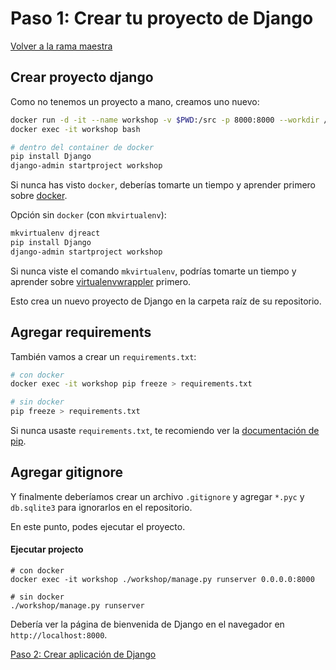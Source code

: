 # Paso 1: Crear tu proyecto de Django

[Volver a la rama maestra](https://gitlab.com/FedeG/django-react-workshop/tree/master)

## Crear proyecto django
Como no tenemos un proyecto a mano, creamos uno nuevo:

```bash
docker run -d -it --name workshop -v $PWD:/src -p 8000:8000 --workdir /src python:3.6 bash
docker exec -it workshop bash

# dentro del container de docker
pip install Django
django-admin startproject workshop
```
Si nunca has visto `docker`, deberías tomarte un tiempo
y aprender primero sobre [docker](https://docs.docker.com).

Opción sin `docker` (con `mkvirtualenv`):
```bash
mkvirtualenv djreact
pip install Django
django-admin startproject workshop
```
Si nunca viste el comando `mkvirtualenv`, podrías tomarte un tiempo
y aprender sobre [virtualenvwrappler](http://virtualenvwrapper.readthedocs.org/en/latest/) primero.

Esto crea un nuevo proyecto de Django en la carpeta raíz de su repositorio.

## Agregar requirements
También vamos a crear un `requirements.txt`:
```bash
# con docker
docker exec -it workshop pip freeze > requirements.txt

# sin docker
pip freeze > requirements.txt
```
Si nunca usaste `requirements.txt`, te recomiendo ver la
[documentación de pip](https://pip.readthedocs.org/en/1.1/requirements.html).

## Agregar gitignore
Y finalmente deberíamos crear un archivo `.gitignore` y agregar `*.pyc` y
`db.sqlite3` para ignorarlos en el repositorio.

En este punto, podes ejecutar el proyecto.

#### Ejecutar projecto
```
# con docker
docker exec -it workshop ./workshop/manage.py runserver 0.0.0.0:8000

# sin docker
./workshop/manage.py runserver
```

Debería ver la página de bienvenida de Django en el navegador en `http://localhost:8000`.

[Paso 2: Crear aplicación de Django](https://gitlab.com/FedeG/django-react-workshop/tree/step2_create_django_app)
